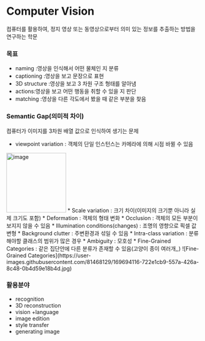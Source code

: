 # Computer Vision

컴퓨터를 활용하여, 정지 영상 또는 동영상으로부터 의미 있는 정보를 추출하는 방법을 연구하는 학문

### 목표
* naming :영상을 인식해서 어떤 물체인 지 분류   
* captioning :영상을 보고 문장으로 표현   
* 3D structure :영상을 보고 3 차원 구조 형태를 알아냄   
* actions:영상을 보고 어떤 행동을 취할 수 있을 지 판단   
* matching :영상을 다른 각도에서 봤을 때 같은 부분을 찾음   

### Semantic Gap(의미적 차이)
컴퓨터가 이미지를 3차원 배열 값으로 인식하여 생기는 문제   
* viewpoint variation : 객체의 단일 인스턴스는 카메라에 의해 시점 바뀔 수 있음   
<img width="156" alt="image" src="https://user-images.githubusercontent.com/81468129/169694202-9dd21c25-d8c3-4df7-be22-a4180997408f.png">   
* Scale variation : 크기 차이(이미지의 크기뿐 아니라 실제 크기도 포함)   
* Deformation : 객체의 형태 변화   
* Occlusion : 객체의 모든 부분이 보지지 않을 수 있음   
* Illumination conditions(changes) : 조명의 영향으로 픽셀 값 변형   
* Background clutter : 주변환경과 섞일 수 있음   
* Intra-class variation : 분류해야할 클래스의 범위가 많은 경우   
* Ambiguity : 모호성   
* Fine-Grained Categories : 같은 집단안에 다른 분류가 존재할 수 있음(고양이 종이 여러개,,)   
![Fine-Grained Categories](https://user-images.githubusercontent.com/81468129/169694116-722e1cb9-557a-426a-8c48-0b4d59e18b4d.jpg)

### 활용분야
* recognition   
* 3D reconstruction   
* vision +language   
* image edition   
* style transfer   
* generating image   
